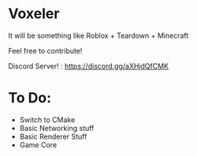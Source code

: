 # Voxeler

It will be something like 
Roblox + Teardown + Minecraft

Feel free to contribute!

Discord Server! : https://discord.gg/aXHjdQfCMK

# To Do:

* Switch to CMake
* Basic Networking stuff
* Basic Renderer Stuff
* Game Core
